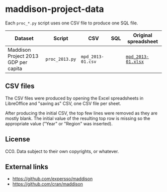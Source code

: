 # maddison-project-data

Each `proc_*.py` script uses one CSV file to produce one SQL file.

|Dataset|Script|CSV|SQL|Original spreadsheet|
|-------|------|---|---|--------------------|
|Maddison Project 2013 GDP per capita|`proc_2013.py`|`mpd_2013-01.csv`||[`mpd_2013-01.xlsx`](http://www.ggdc.net/maddison/maddison-project/data/mpd_2013-01.xlsx)|

## CSV files

The CSV files were produced by opening the Excel spreadsheets in LibreOffice
and "saving as" CSV, one CSV file per sheet.

After producing the initial CSV, the top few lines were removed as they are
mostly blank. The initial value of the resulting top row is missing so the
appropriate value ("Year" or "Region" was inserted).

## License

CC0.
Data subject to their own copyrights, or whatever.

## External links

- https://github.com/expersso/maddison
- https://github.com/cran/maddison

